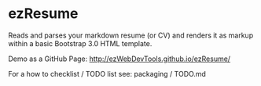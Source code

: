 ezResume
========

Reads and parses your markdown resume (or CV) and renders it as markup within a basic Bootstrap 3.0 HTML template.

Demo as a GitHub Page: http://ezWebDevTools.github.io/ezResume/

For a how to checklist / TODO list see: packaging / TODO.md